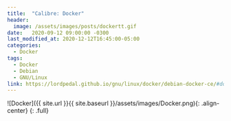 ```yaml
---
title:  "Calibre: Docker"
header:
  image: /assets/images/posts/dockertt.gif
date:   2020-09-12 09:00:00 -0300
last_modified_at: 2020-12-12T16:45:00-05:00
categories:
  - Docker
tags:
  - Docker
  - Debian
  - GNU/Linux
link: https://lordpedal.github.io/gnu/linux/docker/debian-docker-ce/#docker-calibre
---
```


![Docker]({{ site.url }}{{ site.baseurl }}/assets/images/Docker.png){: .align-center}
{: .full}

